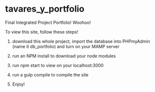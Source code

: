 # tavares_y_portfolio
Final Integrated Project Portfolio! Woohoo!

To view this site, follow these steps!


1. download this whole project, import the database into PHPmyAdmin (name it db_portfolio) and turn on your MAMP server

2. run an NPM install to download your node modules

3. run npm start to view on your localhost:3000

4. run a gulp compile to compile the site

5. Enjoy!